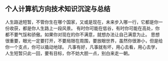 
## 个人计算机方向技术知识沉淀与总结

人生路途短暂，不管你生在哪个国家，又或是现在，未来步入哪一行，它都是你一份收获，都是你人生路上一段风景。
有时你可能在低谷，有时你可能在高处，你都不要气馁和骄傲。如果你对现在的你不满意，就想办法让自己满意为止。
思想很重要，眼光一定要打开，不要局限在周围，要放眼世界，虽然你很渺小，但是给你一个支点，你可以撬动地球。
凡事有好，凡事就有坏，用心去看，用心去学，人生短暂只此一回，要有目标，你不妨大胆一点，别白来走一朝。